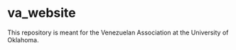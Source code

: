 # va_website
This repository is meant for the Venezuelan Association at the University of Oklahoma.
